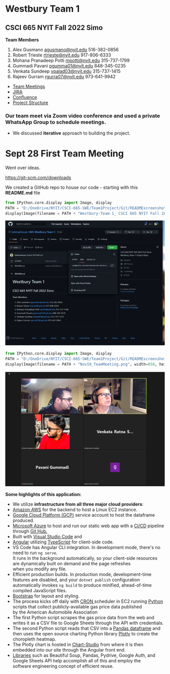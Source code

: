 
# Westbury Team 1 
## CSCI 665 NYIT Fall 2022 Simo


**Team Members** <br>
 1. Alex Gusmano	agusmano@nyit.edu	516-382-0856<br>
 2. Robert Trieste	rtrieste@nyit.edu	917-806-6333<br>
 3. Mohana Pranadeep Potti	mpotti@nyit.edu	315-737-1799<br>
 4. Gummadi Pavani	pgumma01@nyit.edu	848-345-0235<br>
 5. Venkata Sundeep	vpalad03@nyit.edu	315-737-1415<br>
 6. Rajeev Gurram	rgurra07@nyit.edu	973-641-9942<br>




- <a href="#TeamMeetings">Team Meetings</a><br>
- <a href="#Jira">JIRA</a><br>
- <a href="#Confluence">Confluence</a><br>
- <a href="#ProjectStructure">Project Structure</a><br>

<p><a name="TeamMeetings"></a></p>

### Our team meet via Zoom video conference and used a private WhatsApp Group to schedule meetings.
 - We discussed **iterative** approach to building the project.

# Sept 28 First Team Meeting

Went over ideas.

https://git-scm.com/downloads
    

We created a GitHub repo to house our code - starting with this **README.md** file


```python
from IPython.core.display import Image, display
PATH = "D:/OneDrive/NYIT/CSCI-665-SWE/Team1Project/Git/READMEscreenshots/"
display(Image(filename = PATH + "Westbury-Team-1_ CSCI 665 NYIT Fall 2022 Prof Simo - Westbury T.png", width=850, height=1100))
```


![png](output_5_0.png)



```python
from IPython.core.display import Image, display
PATH = "D:/OneDrive/NYIT/CSCI-665-SWE/Team1Project/Git/READMEscreenshots/"
display(Image(filename = PATH + "Nov19_TeamMeeting.png", width=850, height=1100))

```


![png](output_6_0.png)


<p><strong>Some highlights of this application:</strong></p>

<ul>
  <li>We utilize <strong>infrastructure from all three major cloud providers</strong>: </li>

  <li><a href='https://aws.amazon.com/' target="_blank" rel="noopener">Amazon AWS</a>
    for the backend to host a Linux EC2 instance. </li>

  <li><a href='https://cloud.google.com/' target="_blank" rel="noopener">Google Cloud Platform (GCP)</a> service account
    to host the dataframe
    produced.</li>

  <li><a href='https://azure.microsoft.com/en-us/' target="_blank" rel="noopener">Microsoft Azure</a> to host and run
    our static web app with a
    <a href='https://learn.microsoft.com/en-us/azure/static-web-apps/build-configuration?tabs=github-actions'
      target="_blank" rel="noopener">CI/CD</a>
    pipeline through <a href='https://github.com/' target="_blank" rel="noopener">Git Hub.</a>
  </li>

  <li>Built with <a href='https://visualstudio.microsoft.com/downloads/' target="_blank" rel="noopener">Visual Studio
      Code</a> and</li>

  <li><a href='https://angular.io/' target="_blank" rel="noopener">Angular</a> utilizing <a
      href='http://www.typescriptlang.org/' target="_blank" rel="noopener">TypeScript</a> for
    client-side code.</li>

  <li>VS Code has Angular CLI integration. In development mode, there's no need to run
    <code>ng serve</code>.
    <br>It runs in the background automatically, so your client-side resources are dynamically built
    on demand and the page refreshes <br>when you modify any file.
  </li>

  <li>Efficient production builds. In production mode, development-time features are disabled, and
    your <code>dotnet publish</code> configuration <br>automatically invokes <code>ng build</code> to produce minified,
    ahead-of-time compiled JavaScript files.
  </li>

  <li><a href='http://getbootstrap.com/' target="_blank" rel="noopener">Bootstrap</a> for layout and styling.</li>

  <li>The process kicks off daily with <a href='https://en.wikipedia.org/wiki/Cron' target="_blank" rel="noopener">CRON
    </a>scheduler in EC2 running <a href='https://www.python.org/' target="_blank" rel="noopener">Python</a>
    scripts that collect publicly-available gas price data published <br> by the American Automobile Association</li>

  <li>The first Python script scrapes the gas price data from the web and writes it as a CSV file to Google Sheets
    through the API with credentials.</li>

  <li>The second Python script reads that CSV into a <a href='https://wesmckinney.com/pages/about.html' target="_blank"
      rel="noopener">Pandas
      dataframe</a> and then uses the open source charting Python library <a href='https://en.wikipedia.org/wiki/Plotly'
      target="_blank" rel="noopener">Plotly</a> to create the choropleth heatmap.</li>

  <li>The Plotly chart is hosted in <a href='https://chart-studio.plotly.com/feed/#/' target="_blank"
      rel="noopener">Chart-Studio</a> from where it is
    then
    embedded into our site through the Angular front end.</li>

  <li><a href='https://pypi.org/' target="_blank" rel="noopener">Libraries</a> such as Beautiful Soup, Pandas, Pydrive,
    Google Auth, and Google Sheets
    API help accomplish all of this and
    employ the <br>software engineering concept of efficient reuse.</li>
</ul>


```python

```
